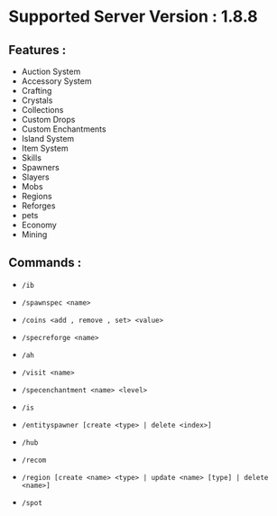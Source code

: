 # Supported Server Version : 1.8.8

## Features :

- Auction System
- Accessory System
- Crafting
- Crystals
- Collections
- Custom Drops
- Custom Enchantments
- Island System
- Item System
- Skills
- Spawners
- Slayers
- Mobs
- Regions
- Reforges
- pets
- Economy
- Mining

## Commands :
- `/ib`

- `/spawnspec <name>`

- `/coins <add , remove , set> <value>`

- `/specreforge <name>`

- `/ah`

- `/visit <name>`

- `/specenchantment <name> <level>`

- `/is`

- `/entityspawner [create <type> | delete <index>]`

- `/hub`

- `/recom`

- `/region [create <name> <type> | update <name> [type] | delete <name>]`

- `/spot`